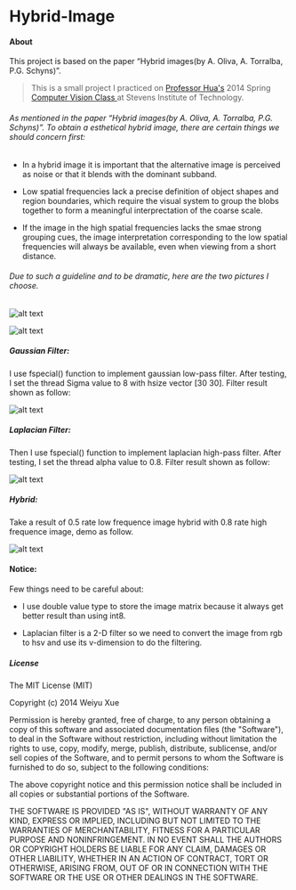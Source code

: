 # Hybrid-Image

#### About

This project is based on the paper “Hybrid images(by A. Oliva, A. Torralba, P.G. Schyns)”.

> This is a small project I practiced on [Professor Hua's](http://www.cs.stevens.edu/~ghua/) 2014 Spring [Computer Vision Class ](http://www.cs.stevens.edu/~ghua/ghweb/Teaching/CS558Spring2014.htm) at Stevens Institute of Technology.

###### As mentioned in the paper “Hybrid images(by A. Oliva, A. Torralba, P.G. Schyns)”. To obtain a esthetical hybrid image, there are certain things we should concern first:

* In a hybrid image it is important that the alternative image is perceived as noise or that it blends with the dominant subband.

* Low spatial frequencies lack a precise definition of object shapes and region boundaries, which require the visual system to group the blobs together to form a meaningful interprectation of the coarse scale.

* If the image in the high spatial frequencies lacks the smae strong grouping cues, the image interpretation corresponding to the low spatial frequencies will always be available, even when viewing from a short distance.

###### Due to such a guideline and to be dramatic, here are the two pictures I choose.

![alt text](https://github.com/wxue/Hybrid-Image/tangsengnew.jpg "tangseng")

![alt text](https://github.com/wxue/Hybrid-Image/wukongnew.jpg "wukongnew")

##### Gaussian Filter:
I use fspecial() function to implement gaussian low-pass filter.
After testing, I set the thread Sigma value to 8 with hsize vector [30 30]. 
Filter result shown as follow:  

![alt text](https://github.com/wxue/Hybrid-Image/G_filtered.jpg "G_filtered")
 
##### Laplacian Filter:

Then I use fspecial() function to implement laplacian high-pass filter.
After testing, I set the thread alpha value to 0.8. 
Filter result shown as follow:

![alt text](https://github.com/wxue/Hybrid-Image/L_filtered.jpg "L_filtered")


##### Hybrid:

Take a result of 0.5 rate low frequence image hybrid with 0.8 rate high frequence image, demo as follow.

![alt text](https://github.com/wxue/Hybrid-Image/demo.jpg "demo")

   
#### Notice:

Few things need to be careful about: 

* I use double value type to store the image matrix because it always get better result than using int8. 

* Laplacian filter is a 2-D filter so we need to convert the image from rgb to hsv and use its v-dimension to do the filtering.

##### License

The MIT License (MIT)

Copyright (c) 2014 Weiyu Xue

Permission is hereby granted, free of charge, to any person obtaining a copy
of this software and associated documentation files (the "Software"), to deal
in the Software without restriction, including without limitation the rights
to use, copy, modify, merge, publish, distribute, sublicense, and/or sell
copies of the Software, and to permit persons to whom the Software is
furnished to do so, subject to the following conditions:

The above copyright notice and this permission notice shall be included in all
copies or substantial portions of the Software.

THE SOFTWARE IS PROVIDED "AS IS", WITHOUT WARRANTY OF ANY KIND, EXPRESS OR
IMPLIED, INCLUDING BUT NOT LIMITED TO THE WARRANTIES OF MERCHANTABILITY,
FITNESS FOR A PARTICULAR PURPOSE AND NONINFRINGEMENT. IN NO EVENT SHALL THE
AUTHORS OR COPYRIGHT HOLDERS BE LIABLE FOR ANY CLAIM, DAMAGES OR OTHER
LIABILITY, WHETHER IN AN ACTION OF CONTRACT, TORT OR OTHERWISE, ARISING FROM,
OUT OF OR IN CONNECTION WITH THE SOFTWARE OR THE USE OR OTHER DEALINGS IN THE
SOFTWARE.
